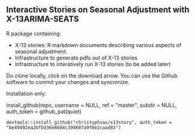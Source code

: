 Interactive Stories on Seasonal Adjustment with X-13ARIMA-SEATS
---------------------------------------------------------------

R package containing:

- X-13 stories: R markdown documents describing various aspects of seasonal adjustment.
- Infrastructure to generate pdfs out of X-13 stories
- Infrastructure to interatively run X-13 stories (to be added later)

Do clone locally, click on the download arrow. You can use the Github software
to commit your changes and syncronize.

Installation only:

install_github(repo, username = NULL, ref = "master", subdir = NULL,
  auth_token = github_pat(quiet)

    devtools::install_github("christophsax/x13story", auth_token = "be49492ea2bfbd36e8684c394607a9f8e2caad83")
